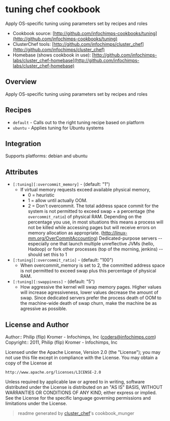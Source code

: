 # tuning chef cookbook

Apply OS-specific tuning using parameters set by recipes and roles

* Cookbook source:   [http://github.com/infochimps-cookbooks/tuning](http://github.com/infochimps-cookbooks/tuning)
* ClusterChef tools: [http://github.com/infochimps/cluster_chef](http://github.com/infochimps/cluster_chef)
* Homebase (shows cookbook in use): [http://github.com/infochimps-labs/cluster_chef-homebase](http://github.com/infochimps-labs/cluster_chef-homebase)

## Overview

Apply OS-specific tuning using parameters set by recipes and roles

## Recipes 

* `default`                  - Calls out to the right tuning recipe based on platform
* `ubuntu`                   - Applies tuning for Ubuntu systems

## Integration

Supports platforms: debian and ubuntu



## Attributes

* `[:tuning][:overcommit_memory]`     -  (default: "1")
  - If virtual memory requests exceed available physical memory,
    * 0 = heuristic
    * 1 = allow until actually OOM.
    * 2 = Don't overcommit. The total address space commit for the system is not
    permitted to exceed swap + a percentage (the `overcommit_ratio`) of
    physical RAM. Depending on the percentage you use, in most situations
    this means a process will not be killed while accessing pages but will
    receive errors on memory allocation as appropriate.
    (http://linux-mm.org/OverCommitAccounting)
    Dedicated-purpose servers -- especially one that launch multiple unreflective
    JVMs (hello, Hadoop) or fork other processes (top of the morning, jenkins) --
    should set this to 1
* `[:tuning][:overcommit_ratio]`      -  (default: "100")
  - When overcommit_memory is set to 2, the committed address space is not
    permitted to exceed swap plus this percentage of physical RAM.
* `[:tuning][:swappiness]`            -  (default: "5")
  - How aggressive the kernel will swap memory pages.  Higher values will increase
    agressiveness, lower values decrease the amount of swap.
    Since dedicated servers prefer the process death of OOM to the machine-wide
    death of swap churn, make the machine be as agressive as possible.

## License and Author

Author::                Philip (flip) Kromer - Infochimps, Inc (<coders@infochimps.com>)
Copyright::             2011, Philip (flip) Kromer - Infochimps, Inc

Licensed under the Apache License, Version 2.0 (the "License");
you may not use this file except in compliance with the License.
You may obtain a copy of the License at

    http://www.apache.org/licenses/LICENSE-2.0

Unless required by applicable law or agreed to in writing, software
distributed under the License is distributed on an "AS IS" BASIS,
WITHOUT WARRANTIES OR CONDITIONS OF ANY KIND, either express or implied.
See the License for the specific language governing permissions and
limitations under the License.

> readme generated by [cluster_chef](http://github.com/infochimps/cluster_chef)'s cookbook_munger
